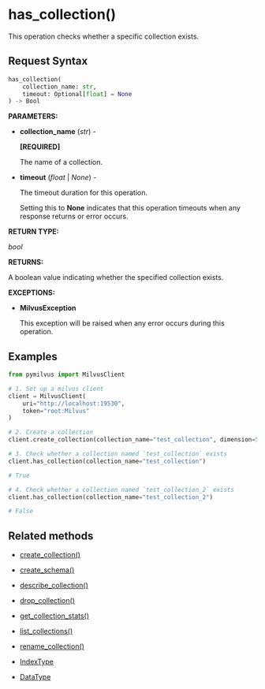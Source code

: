 # has_collection()

This operation checks whether a specific collection exists.

## Request Syntax

```python
has_collection(
    collection_name: str,
    timeout: Optional[float] = None
) -> Bool
```

__PARAMETERS:__

- __collection_name__ (_str_) -

    __[REQUIRED]__

    The name of a collection.

- __timeout__ (_float_ | _None_) -

    The timeout duration for this operation. 

    Setting this to __None__ indicates that this operation timeouts when any response returns or error occurs.

__RETURN TYPE:__

_bool_

__RETURNS:__

A boolean value indicating whether the specified collection exists.

__EXCEPTIONS:__

- __MilvusException__

    This exception will be raised when any error occurs during this operation.

## Examples

```python
from pymilvus import MilvusClient

# 1. Set up a milvus client
client = MilvusClient(
    uri="http://localhost:19530",
    token="root:Milvus"
)

# 2. Create a collection
client.create_collection(collection_name="test_collection", dimension=5)

# 3. Check whether a collection named `test_collection` exists
client.has_collection(collection_name="test_collection") 

# True

# 4. Check whether a collection named `test_collection_2` exists
client.has_collection(collection_name="test_collection_2") 

# False
```

## Related methods

- [create_collection()](./create_collection.md)

- [create_schema()](./create_schema.md)

- [describe_collection()](./describe_collection.md)

- [drop_collection()](./drop_collection.md)

- [get_collection_stats()](./get_collection_stats.md)

- [list_collections()](./list_collections.md)

- [rename_collection()](./rename_collection.md)

- [IndexType](./IndexType.md)

- [DataType](./DataType.md)

